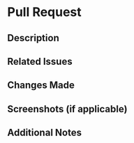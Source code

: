 # Pull Request

## Description

<!-- [Provide a brief description of the changes introduced by this pull request.] -->

## Related Issues

<!-- [Reference any related issues by using the syntax `#<issue_number>`.] -->

## Changes Made

<!--
[Summarize the key changes made in this pull request.] -->

## Screenshots (if applicable)

<!-- [Include any screenshots or images that help visualize the changes, if applicable.] -->

## Additional Notes

<!-- [Include any additional information or context that may be helpful for reviewers.] -->
